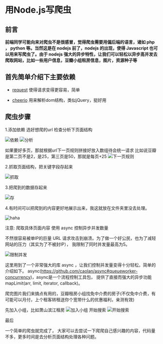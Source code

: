 # 用Node.js写爬虫 #

## 前言 ##

**前端同学可能向来对爬虫不是很感冒，觉得爬虫需要用偏后端的语言，诸如 php ， python 等。当然这是在 nodejs 前了，nodejs 的出现，使得 Javascript 也可以用来写爬虫了。由于 nodejs 强大的异步特性，让我们可以轻松以异步高并发去爬取网站，比如一些用户信息，豆瓣小组租房信息，图片，资源种子等**

## 首先简单介绍下主要依赖 ##

* [request](https://github.com/request/request)  使得请求变得更容易，简单

* [cheerio](https://github.com/cheeriojs/cheerio)   用来解析dom结构，类似jQuery，挺好用

## 爬虫步骤 ##

1.添加依赖 选好想爬的url 检查分析下页面结构

![依赖](https://raw.githubusercontent.com/huangshanhe/nodejs-Spider/master/imgs/%E5%A4%B4.png)
![分析](https://raw.githubusercontent.com/huangshanhe/nodejs-Spider/master/imgs/%E5%88%86%E6%9E%90.png)

如果要好多页，那就根据url下一页规则拼接好放入数组待会统一请求
比如说豆瓣是第二页不是2，是25，第三页是50，那就是每页+25
![下一页规则](https://raw.githubusercontent.com/huangshanhe/nodejs-Spider/master/imgs/%E4%B8%8B%E4%B8%80%E9%A1%B5%E8%A7%84%E5%88%99.png)

2.抓取页面结构，把关键字段存起来

![抓取](https://raw.githubusercontent.com/huangshanhe/nodejs-Spider/master/imgs/%E6%8B%BF%E6%95%B0%E6%8D%AE.png)

3.把爬到的数据存起来

![存](https://raw.githubusercontent.com/huangshanhe/nodejs-Spider/master/imgs/%E5%AD%98.png)

4.有时间可以把爬到的内容更好地展示出来，我这就放在文件夹里没去处理。

![haha](https://raw.githubusercontent.com/huangshanhe/nodejs-Spider/master/imgs/%E6%88%AA%E5%9B%BE.png)

注意: 爬取具体页面内容 使用 async 控制异步并发数量 

不然很容易被单IP的巨量 URL 请求攻击到崩溃。为了做一个好公民，也为了减轻网站的压力（其实为了不被封IP），
我限制了同时并发量最高为5。

![限制并发](https://raw.githubusercontent.com/huangshanhe/nodejs-Spider/master/imgs/limit.png)

这里用到了一个非常强大的库 async ，让我们控制并发量变得十分轻松，简单的介绍如下。
async(https://github.com/caolan/async#queueworker-concurrency)，async是一个流程控制工具包，
提供了直接而强大的异步功能mapLimit(arr, limit, iterator, callback)。

爬完图片我们来搞点有用的，豆瓣租房小组找免中介费的房子(不仅免中介费，有可能可以月付，上个租客转租送你个宽带什么的优惠福利，亲测有效)

先加入小组，比如萧山滨江租房
![加入小组](https://raw.githubusercontent.com/huangshanhe/nodejs-Spider/master/imgs/%E8%B1%86%E7%93%A3%E7%A7%9F%E6%88%BF.png)
开始搜索
![开始搜索](https://raw.githubusercontent.com/huangshanhe/nodejs-Spider/master/imgs/%E7%A7%9F%E6%88%BF.png)

最后

一个简单的爬虫就完成了， 大家可以去尝试一下爬爬自己感兴趣的内容，代码量不多，更多时间是去分析页面结构处理各种问题。
